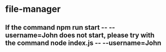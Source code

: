 # file-manager
## If the command npm run start -- --username=John does not start, please try with the command node index.js -- --username=John

